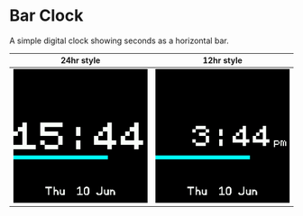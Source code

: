 # Bar Clock
A simple digital clock showing seconds as a horizontal bar.

| 24hr style | 12hr style |
| --- | --- |
| ![24-hour bar clock](screenshot.png) | ![12-hour bar clock with meridian](screenshot_pm.png) |
